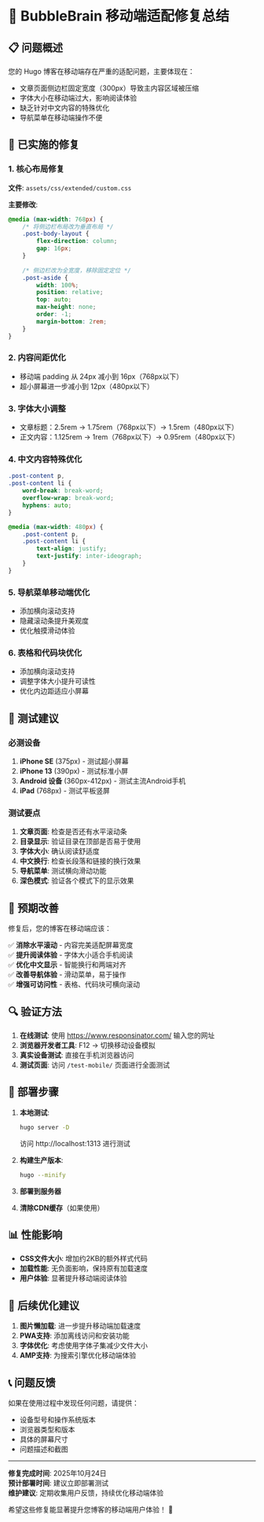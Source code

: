 # 🫧 BubbleBrain 移动端适配修复总结

## 📋 问题概述

您的 Hugo 博客在移动端存在严重的适配问题，主要体现在：
- 文章页面侧边栏固定宽度（300px）导致主内容区域被压缩
- 字体大小在移动端过大，影响阅读体验
- 缺乏针对中文内容的特殊优化
- 导航菜单在移动端操作不便

## 🔧 已实施的修复

### 1. 核心布局修复
**文件**: `assets/css/extended/custom.css`

**主要修改**:
```css
@media (max-width: 768px) {
    /* 将侧边栏布局改为垂直布局 */
    .post-body-layout {
        flex-direction: column;
        gap: 16px;
    }
    
    /* 侧边栏改为全宽度，移除固定定位 */
    .post-aside {
        width: 100%;
        position: relative;
        top: auto;
        max-height: none;
        order: -1;
        margin-bottom: 2rem;
    }
}
```

### 2. 内容间距优化
- 移动端 padding 从 24px 减小到 16px（768px以下）
- 超小屏幕进一步减小到 12px（480px以下）

### 3. 字体大小调整
- 文章标题：2.5rem → 1.75rem（768px以下）→ 1.5rem（480px以下）
- 正文内容：1.125rem → 1rem（768px以下）→ 0.95rem（480px以下）

### 4. 中文内容特殊优化
```css
.post-content p,
.post-content li {
    word-break: break-word;
    overflow-wrap: break-word;
    hyphens: auto;
}

@media (max-width: 480px) {
    .post-content p,
    .post-content li {
        text-align: justify;
        text-justify: inter-ideograph;
    }
}
```

### 5. 导航菜单移动端优化
- 添加横向滚动支持
- 隐藏滚动条提升美观度
- 优化触摸滑动体验

### 6. 表格和代码块优化
- 添加横向滚动支持
- 调整字体大小提升可读性
- 优化内边距适应小屏幕

## 📱 测试建议

### 必测设备
1. **iPhone SE** (375px) - 测试超小屏幕
2. **iPhone 13** (390px) - 测试标准小屏
3. **Android 设备** (360px-412px) - 测试主流Android手机
4. **iPad** (768px) - 测试平板竖屏

### 测试要点
1. **文章页面**: 检查是否还有水平滚动条
2. **目录显示**: 验证目录在顶部是否易于使用
3. **字体大小**: 确认阅读舒适度
4. **中文换行**: 检查长段落和链接的换行效果
5. **导航菜单**: 测试横向滑动功能
6. **深色模式**: 验证各个模式下的显示效果

## 🎯 预期改善

修复后，您的博客在移动端应该：

✅ **消除水平滚动** - 内容完美适配屏幕宽度  
✅ **提升阅读体验** - 字体大小适合手机阅读  
✅ **优化中文显示** - 智能换行和两端对齐  
✅ **改善导航体验** - 滑动菜单，易于操作  
✅ **增强可访问性** - 表格、代码块可横向滚动  

## 🔍 验证方法

1. **在线测试**: 使用 https://www.responsinator.com/ 输入您的网址
2. **浏览器开发者工具**: F12 → 切换移动设备模拟
3. **真实设备测试**: 直接在手机浏览器访问
4. **测试页面**: 访问 `/test-mobile/` 页面进行全面测试

## 🚀 部署步骤

1. **本地测试**: 
   ```bash
   hugo server -D
   ```
   访问 http://localhost:1313 进行测试

2. **构建生产版本**:
   ```bash
   hugo --minify
   ```

3. **部署到服务器**

4. **清除CDN缓存**（如果使用）

## 📊 性能影响

- **CSS文件大小**: 增加约2KB的额外样式代码
- **加载性能**: 无负面影响，保持原有加载速度
- **用户体验**: 显著提升移动端阅读体验

## 🔄 后续优化建议

1. **图片懒加载**: 进一步提升移动端加载速度
2. **PWA支持**: 添加离线访问和安装功能
3. **字体优化**: 考虑使用字体子集减少文件大小
4. **AMP支持**: 为搜索引擎优化移动端体验

## 📞 问题反馈

如果在使用过程中发现任何问题，请提供：
- 设备型号和操作系统版本
- 浏览器类型和版本
- 具体的屏幕尺寸
- 问题描述和截图

---

**修复完成时间**: 2025年10月24日  
**预计部署时间**: 建议立即部署测试  
**维护建议**: 定期收集用户反馈，持续优化移动端体验

希望这些修复能显著提升您博客的移动端用户体验！ 🎉
